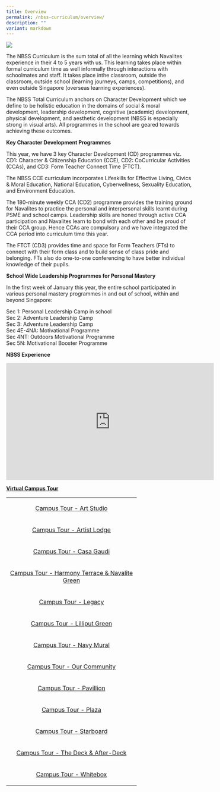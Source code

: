 ```yaml
---
title: Overview
permalink: /nbss-curriculum/overview/
description: ""
variant: markdown
---
```

![](/images/Picture13__1_.png)
<p>The NBSS Curriculum is the sum total of all the learning which Navalites experience in their 4 to 5 years with us. This learning takes place within formal curriculum time as well informally through interactions with schoolmates and staff. It takes place inthe classroom, outside the classroom, outside school (learning journeys, camps, competitions), and even outside Singapore (overseas learning experiences).</p>
<p>The NBSS Total Curriculum anchors on Character Development which we define to be holistic education in the domains of social &amp; moral development, leadership development, cognitive (academic) development, physical development, and aesthetic development (NBSS is especially strong in visual arts). All programmes in the school are geared towards achieving these outcomes.</p>
<p><strong>Key Character Development Programmes </strong></p>
<p>This year, we have 3 key Character Development (CD) programmes viz. CD1: Character &amp; Citizenship Education (CCE), CD2: CoCurricular Activities (CCAs), and CD3: Form Teacher Connect Time (FTCT).</p>
<p>The NBSS CCE curriculum incorporates Lifeskills for Effective Living, Civics &amp; Moral Education, National Education, Cyberwellness, Sexuality Education, and Environment Education.</p>
<p>The 180-minute weekly CCA (CD2) programme provides the training ground for Navalites to practice the personal and interpersonal skills learnt during PSME and school camps. Leadership skills are honed through active CCA participation and Navalites learn to bond with each other and be proud of their CCA group. Hence CCAs are compulsory and we have integrated the CCA period into curriculum time this year.</p>
<p>The FTCT (CD3) provides time and space for Form Teachers (FTs) to connect with their form class and to build sense of class pride and belonging. FTs also do one-to-one conferencing to have better individual knowledge of their pupils.</p>
<p><strong>School Wide Leadership Programmes for Personal Mastery</strong></p>
<p>In the first week of January this year, the entire school participated in various personal mastery programmes in and out of school, within and beyond Singapore:</p>
<p>Sec 1: Personal Leadership Camp in school<br>Sec 2: Adventure Leadership Camp&nbsp;<br>Sec 3: Adventure Leadership Camp&nbsp;<br>Sec 4E-4NA: Motivational Programme<br>Sec 4NT: Outdoors Motivational Programme<br>Sec 5N: Motivational Booster Programme</p>
<p><strong>NBSS Experience</strong></p>
<div><iframe src="https://www.youtube.com/embed/gtXpFImSd2E" width="560" height="315" frameborder="0" allowfullscreen="allowfullscreen" data-mce-fragment="1"></iframe></div>
<p><strong><u>Virtual Campus Tour</u></strong></p>
<div>
<div>
<table>
<tbody>
<tr>
<td style="text-align: center;" width="336">
<p><a href="https://youtu.be/jDqHSXMq71w" target="_blank" rel="noopener">Campus Tour - Art Studio</a></p>
</td>
</tr>
<tr>
<td style="text-align: center;" width="336">
<p><a href="https://youtu.be/gUuZkn8zcOY" target="_blank" rel="noopener">Campus Tour - Artist Lodge</a></p>
</td>
</tr>
<tr>
<td style="text-align: center;" width="336">
<p><a href="https://youtu.be/gQvV5-A9TCY" target="_blank" rel="noopener">Campus Tour - Casa Gaudi</a></p>
</td>
</tr>
<tr>
<td style="text-align: center;" width="336">
<p><a href="https://youtu.be/7cDPIn835BM" target="_blank" rel="noopener">Campus Tour - Harmony Terrace &amp; Navalite Green</a></p>
</td>
</tr>
<tr>
<td style="text-align: center;" width="336">
<p><a href="https://youtu.be/zJlWUjOWkhs" target="_blank" rel="noopener">Campus Tour - Legacy</a></p>
</td>
</tr>
<tr>
<td style="text-align: center;" width="336">
<p><a href="https://youtu.be/imkk2M9iC_g" target="_blank" rel="noopener">Campus Tour - Lilliput Green</a></p>
</td>
</tr>
<tr>
<td style="text-align: center;" width="336">
<p><a href="https://youtu.be/9yrLtQjIzW0" target="">Campus Tour - Navy Mural</a></p>
</td>
</tr>
<tr>
<td style="text-align: center;" width="336">
<p><a href="https://youtu.be/iOAA73-h40o" target="_blank" rel="noopener">Campus Tour - Our Community</a></p>
</td>
</tr>
<tr>
<td style="text-align: center;" width="336">
<p><a href="https://youtu.be/dWXHoN6jC3c" target="_blank" rel="noopener">Campus Tour - Pavillion</a></p>
</td>
</tr>
<tr>
<td style="text-align: center;" width="336">
<p><a href="https://www.youtube.com/watch?v=mLM9HXGr4As" target="_blank" rel="noopener">Campus Tour - Plaza</a></p>
</td>
</tr>
<tr>
<td style="text-align: center;" width="336">
<p><a href="https://youtu.be/-1dlQJO_msg" target="_blank" rel="noopener">Campus Tour - Starboard</a></p>
</td>
</tr>
<tr>
<td style="text-align: center;" width="336">
<p><a href="https://youtu.be/RoSkDdyafjk" target="_blank" rel="noopener">Campus Tour - The Deck &amp; After-Deck</a></p>
</td>
</tr>
<tr>
<td style="text-align: center;" width="336">
<p><a href="https://www.youtube.com/watch?v=ektsciRt2Qw" target="_blank" rel="noopener">Campus Tour - Whitebox</a></p>
</td>
</tr>
</tbody>
</table>
</div>
</div>